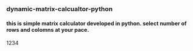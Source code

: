 ### dynamic-matrix-calcualtor-python
#### this is simple matrix calculator developed in python. select number of rows and colomns at your pace.
1234
